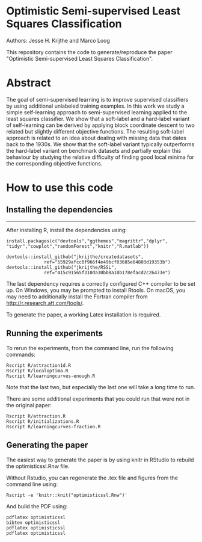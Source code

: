 Optimistic Semi-supervised Least Squares Classification
===============

Authors: Jesse H. Krijthe and Marco Loog

This repository contains the code to generate/reproduce the paper "Optimistic Semi-supervised Least Squares Classification".

# Abstract

The goal of semi-supervised learning is to improve supervised classifiers by using additional unlabeled training examples. In this work we study a simple self-learning approach to semi-supervised learning applied to the least squares classifier. We show that a soft-label and a hard-label variant of self-learning can be derived by applying block coordinate descent to two related but slightly different objective functions. The resulting soft-label approach is related to an idea about dealing with missing data that dates back to the 1930s. We show that the soft-label variant typically outperforms the hard-label variant on benchmark datasets and partially explain this behaviour by studying the relative difficulty of finding good local minima for the corresponding objective functions.

# How to use this code

## Installing the dependencies
----
After installing R, install the dependencies using:
```{r}
install.packages(c("devtools","ggthemes","magrittr","dplyr",
"tidyr","cowplot","randomForest","knitr","R.matlab"))

devtools::install_github("jkrijthe/createdatasets",
              ref="55929afcc0f966f4e49bcf03685e04803d19353b")
devtools::install_github("jkrijthe/RSSL",
              ref="415c91565f310da30bb8a10b178efacd2c26473e")
```
The last dependency requires a correctly configured C++ compiler to be set up. On Windows, you may be prompted to install Rtools. On macOS, you may need to additionally install the Fortran compiler from http://r.research.att.com/tools/.

To generate the paper, a working Latex installation is required.

## Running the experiments
To rerun the experiments, from the command line, run the following commands:
```{bash}
Rscript R/attraction1d.R
Rscript R/localoptima.R
Rscript R/learningcurves-enough.R
```
Note that the last two, but especially the last one will take a long time to run.

There are some additional experiments that you could run that were not in the original paper:
```{bash}
Rscript R/attraction.R
Rscript R/initializations.R
Rscript R/learningcurves-fraction.R
```

## Generating the paper
The easiest way to generate the paper is by using knitr in RStudio to rebuild the optimisticssl.Rnw file.

Without Rstudio, you can regenerate the .tex file and figures from the command line using:
```{bash}
Rscript -e 'knitr::knit("optimisticssl.Rnw")'
```
And build the PDF using:
```{bash}
pdflatex optimisticssl
bibtex optimisticssl
pdflatex optimisticssl
pdflatex optimisticssl
```